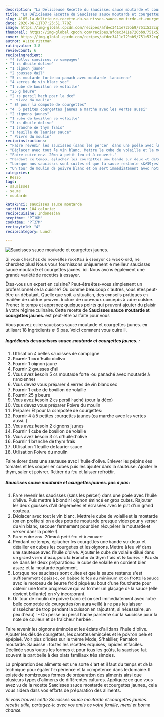 ```yaml
---
description: "La Délicieuse Recette du Saucisses sauce moutarde et courgettes jaunes."
title: "La Délicieuse Recette du Saucisses sauce moutarde et courgettes jaunes."
slug: 4165-la-delicieuse-recette-du-saucisses-sauce-moutarde-et-courgettes-jaunes
date: 2020-06-11T07:25:51.778Z
image: https://img-global.cpcdn.com/recipes/afdec3411e720bb9/751x532cq70/saucisses-sauce-moutarde-et-courgettes-jaunes-photo-principale-de-la-recette.jpg
thumbnail: https://img-global.cpcdn.com/recipes/afdec3411e720bb9/751x532cq70/saucisses-sauce-moutarde-et-courgettes-jaunes-photo-principale-de-la-recette.jpg
cover: https://img-global.cpcdn.com/recipes/afdec3411e720bb9/751x532cq70/saucisses-sauce-moutarde-et-courgettes-jaunes-photo-principale-de-la-recette.jpg
author: Alice Pittman
ratingvalue: 3.8
reviewcount: 6
recipeingredient:
- "4 belles saucisses de campagne"
- "1 cs dhuile dolive"
- "1 oignon jaune"
- "2 gousses dail"
- "5 cs moutarde forte ou panach avec moutarde  lancienne"
- "4 verres de vin blanc sec"
- "1 cube de bouillon de volaille"
- "25 g beure"
- "2 cs persil hach pour la dco"
- " Poivre du moulin"
- " Et pour la compote de courgettes"
- "4  5 petites courgettes jaunes a marche avec les vertes aussi"
- "2 oignons jaunes"
- "1 cube de bouillon de volaille"
- "3 cs dhuile dolive"
- "1 branche de thym frais"
- "1 feuille de laurier sauce"
- " Poivre du moulin"
recipeinstructions:
- "Faire revenir les saucisses (sans les percer) dans une poêle avec l&#39;huile d&#39;olive. Puis mettre à blondir l&#39;oignon émincé en gros cubes. Rajouter les deux gousses d&#39;ail dégermées et écrasées avec le plat d&#39;un grand couteau."
- "Déglacer avec tout le vin blanc. Mettre le cube de volaille et la moutarde (on en profite si on a des pots de moutarde presque vides pour y verser du vin blanc, secouer fermement pour bien récupérer la moutarde et verser dans la poêle !)."
- "Faire cuire env. 20mn à petit feu et à couvert."
- "Pendant ce temps, éplucher les courgettes une bande sur deux et détailler en cubes les courgettes et les oignons. Mettre à feu vif dans une sauteuse avec l&#39;huile d&#39;olive. Ajouter le cube de volaille dilué dans un grand verre d&#39;eau, puis la branche de thym frais et le laurier. Pas de sel dans les deux préparations: le cube de volaille en contient bien assez et la moutarde également."
- "Lorsque nos saucisses sont cuites et que la sauce restante s&#39;est suffisamment épaissie, on baisse le feu au minimum et on frotte la sauce avec le morceau de beurre froid piqué au bout d&#39;une fourchette pour obtenir une fonte progressive qui va former un glaçage de la sauce (elle devient brillante) en s&#39;y incorporant."
- "Un tour de moulin de poivre blanc et on sert immédiatement avec notre belle compotée de courgettes (on aura veillé à ne pas les laisser s&#39;assécher de trop pendant la cuisson en rajoutant, si nécessaire, un peu d&#39;eau) ! On pense au persil haché parsemé sur la saucisse pour la note de couleur et de fraîcheur herbée.."
categories:
- Resep
tags:
- saucisses
- sauce
- moutarde

katakunci: saucisses sauce moutarde 
nutrition: 104 calories
recipecuisine: Indonesian
preptime: "PT16M"
cooktime: "PT37M"
recipeyield: "4"
recipecategory: Lunch

---
```



![Saucisses sauce moutarde et courgettes jaunes.](https://img-global.cpcdn.com/recipes/afdec3411e720bb9/751x532cq70/saucisses-sauce-moutarde-et-courgettes-jaunes-photo-principale-de-la-recette.jpg)

Si vous cherchez de nouvelles recettes à essayer ce week-end, ne cherchez plus! Nous vous fournissons uniquement le meilleur saucisses sauce moutarde et courgettes jaunes. ici. Nous avons également une grande variété de recettes à essayer.

Êtes-vous un expert en cuisine? Peut-être êtes-vous simplement un professionnel de la cuisine? Ou comme beaucoup d'autres, vous êtes peut-être un débutant. Quelle que soit la situation, des conseils pratiques en matière de cuisine peuvent inclure de nouveaux concepts à votre cuisine. Prenez le temps et apprenez quelques points qui peuvent ajouter du plaisir à votre régime culinaire. Cette recette de <strong> Saucisses sauce moutarde et courgettes jaunes. </strong> est peut-être parfaite pour vous.

<!--inarticleads1-->

Vous pouvez cuire saucisses sauce moutarde et courgettes jaunes. en utilisant 18 Ingrédients et 6 pas. Voici comment vous cuire il.

##### Ingrédients de saucisses sauce moutarde et courgettes jaunes. :

1. Utilisation 4 belles saucisses de campagne
1. Fournir 1 cs d&#39;huile d&#39;olive
1. Fournir 1 oignon jaune
1. Fournir 2 gousses d&#39;ail
1. Vous avez besoin 5 cs moutarde forte (ou panaché avec moutarde à l&#39;ancienne)
1. Vous devez vous préparer 4 verres de vin blanc sec
1. Fournir 1 cube de bouillon de volaille
1. Fournir 25 g beure
1. Vous avez besoin 2 cs persil haché (pour la déco)
1. Vous devez vous préparer  Poivre du moulin
1. Préparer  Et pour la compotée de courgettes:
1. Fournir 4 à 5 petites courgettes jaunes (ça marche avec les vertes aussi..)
1. Vous avez besoin 2 oignons jaunes
1. Fournir 1 cube de bouillon de volaille
1. Vous avez besoin 3 cs d&#39;huile d&#39;olive
1. Fournir 1 branche de thym frais
1. Utilisation 1 feuille de laurier sauce
1. Utilisation  Poivre du moulin


Faire dorer dans une sauteuse avec l&#39;huile d&#39;olive. Enlever les pépins des tomates et les couper en cubes puis les ajouter dans la sauteuse. Ajouter le thym, saler et poivrer. Retirer du feu et laisser refroidir. 

<!--inarticleads2-->

##### Saucisses sauce moutarde et courgettes jaunes. pas à pas :

1. Faire revenir les saucisses (sans les percer) dans une poêle avec l&#39;huile d&#39;olive. Puis mettre à blondir l&#39;oignon émincé en gros cubes. Rajouter les deux gousses d&#39;ail dégermées et écrasées avec le plat d&#39;un grand couteau.
1. Déglacer avec tout le vin blanc. Mettre le cube de volaille et la moutarde (on en profite si on a des pots de moutarde presque vides pour y verser du vin blanc, secouer fermement pour bien récupérer la moutarde et verser dans la poêle !).
1. Faire cuire env. 20mn à petit feu et à couvert.
1. Pendant ce temps, éplucher les courgettes une bande sur deux et détailler en cubes les courgettes et les oignons. Mettre à feu vif dans une sauteuse avec l&#39;huile d&#39;olive. Ajouter le cube de volaille dilué dans un grand verre d&#39;eau, puis la branche de thym frais et le laurier. - Pas de sel dans les deux préparations: le cube de volaille en contient bien assez et la moutarde également.
1. Lorsque nos saucisses sont cuites et que la sauce restante s&#39;est suffisamment épaissie, on baisse le feu au minimum et on frotte la sauce avec le morceau de beurre froid piqué au bout d&#39;une fourchette pour obtenir une fonte progressive qui va former un glaçage de la sauce (elle devient brillante) en s&#39;y incorporant.
1. Un tour de moulin de poivre blanc et on sert immédiatement avec notre belle compotée de courgettes (on aura veillé à ne pas les laisser s&#39;assécher de trop pendant la cuisson en rajoutant, si nécessaire, un peu d&#39;eau) ! - On pense au persil haché parsemé sur la saucisse pour la note de couleur et de fraîcheur herbée..


Faire revenir les oignons émincés et les éclats d&#39;ail dans l&#39;huile d&#39;olive. Ajouter les dés de courgettes, les carottes émincées et le poivron pelé et épépiné. Voir plus d&#39;idées sur le thème Mode, S&#39;habiller, Pantalon moutarde. Saucisse : toutes les recettes exquises, rapides et faciles. Déclinée sous toutes les formes et pour tous les goûts, la saucisse fait souvent la part belle à des plats familiaux très simples. 

<!--inarticleads1-->

<p>
La préparation des aliments est une sorte d'art et il faut du temps et de la technique pour égaler l'expérience et la compétence dans le domaine. Il existe de nombreuses formes de préparation des aliments ainsi que plusieurs types d'aliments de différentes cultures. Appliquez ce que vous avez vu de la recette Saucisses sauce moutarde et courgettes jaunes., cela vous aidera dans vos efforts de préparation des aliments.
</p>

<p>
<i>Si vous trouvez cette Saucisses sauce moutarde et courgettes jaunes. recette utile, partagez-la avec vos amis ou votre famille, merci et bonne chance.</i>
</p>
